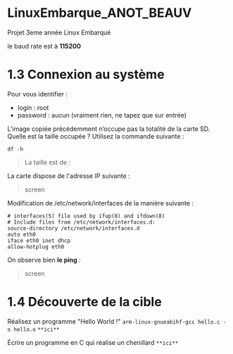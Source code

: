 # LinuxEmbarque_ANOT_BEAUV
Projet 3eme année Linux Embarqué

le baud rate est à **115200**
# **1.3 Connexion au système**
Pour vous identifier :
  * login : root
  * password : aucun (vraiment rien, ne tapez que sur entrée)
    
L’image copiée précédemment n’occupe pas la totalité de la carte SD. 
Quelle est la taille occupée ? Utilisez la commande suivante :
```
df -h
```
> La taille est de : 

La carte dispose de l'adresse IP suivante :
> screen

Modification de /etc/network/interfaces de la manière suivante :
```
# interfaces(5) file used by ifup(8) and ifdown(8)
# Include files from /etc/network/interfaces.d:
source-directory /etc/network/interfaces.d
auto eth0
iface eth0 inet dhcp
allow-hotplug eth0
```
On observe bien **le ping** : 
> screen

# **1.4 Découverte de la cible**

Réalisez un programme "Hello World !"
```arm-linux-gnueabihf-gcc hello.c -o hello.o```
```**ici**```

Écrire un programme en C qui réalise un chenillard
```**ici**```







